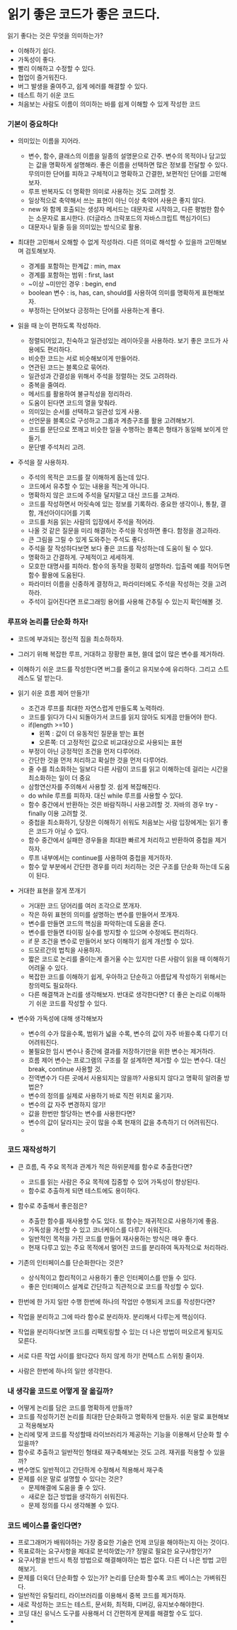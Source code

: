 # 읽기 좋은 코드가 좋은 코드다.

읽기 좋다는 것은 무엇을 의미하는가? 
- 이해하기 쉽다.
- 가독성이 좋다.
- 빨리 이해하고 수정할 수 있다.
- 협업이 즐거워진다.
- 버그 발생을 줄여주고, 쉽게 에러를 해결할 수 있다.
- 테스트 하기 쉬운 코드
- 처음보는 사람도 이름이 의미하는 바를 쉽게 이해할 수 있게 작성한 코드 

### 기본이 중요하다!
- 의미있는 이름을 지어라.
	- 변수, 함수, 클래스의 이름을 일종의 설명문으로 간주. 변수의 목적이나 담고있는 값을 명확하게 설명해라. 좋은 이름을 선택하면 많은 정보를 전달할 수 있다. 무의미한 단어를 피하고 구체적이고 명확하고 간결한, 보편적인 단어를 고민해보자.
	- 루프 반복자도 더 명확한 의미로 사용하는 것도 고려할 것.
	- 일상적으로 축약해서 쓰는 표현이 아닌 이상 축약어 사용은 좋지 않다.
	- new 와 함께 호출되는 생성자 메서드는 대문자로 시작하고, 다른 평범한 함수는 소문자로 표시한다. (더글라스 크락포드의 자바스크립트 핵심가이드)
	- 대문자나 밑줄 등을 의미있는 방식으로 활용. 

- 최대한 고민해서 오해할 수 없게 작성하라. 다른 의미로 해석할 수 있을까 고민해보며 검토해보자. 
	- 경계를 포함하는 한계값 : min, max
	- 경계를 포함하는 범위 : first, last
	- ~이상 ~미만인 경우 : begin, end 
	-  boolean 변수 : is, has, can, should를 사용하여 의미를 명확하게 표현해보자.
	- 부정하는 단어보다 긍정하는 단어를 사용하는게 좋다.  

- 읽을 때 눈이 편하도록 작성하라. 
	- 정렬되어있고, 친숙하고 일관성있는 레이아웃을 사용하라. 보기 좋은 코드가 사용에도 편리하다.
	- 비슷한 코드는 서로 비슷해보이게 만들어라. 
	- 연관된 코드는 블록으로 묶어라.
	- 일관성과 간결성을 위해서 주석을 정렬하는 것도 고려하라.
	- 중복을 줄여라. 
	- 메서드를 활용하여 불규칙성을 정리하라.
	- 도움이 된다면 코드의 열을 맞춰라. 
	- 의미있는 순서를 선택하고 일관성 있게 사용. 
	- 선언문을 블록으로 구성하고 그룹과 계층구조를 활용 고려해보기. 
	- 코드를 문단으로 쪼깨고 비슷한 일을 수행하는 블록은 형태가 동일해 보이게 만들기. 
	- 문단별 주석처리 고려. 
- 주석을 잘 사용하자.
	- 주석의 목적은 코드를 잘 이해하게 돕는데 있다.  
	- 코드에서 유추할 수 있는 내용을 적는게 아니다. 
	- 명확하지 않은 코드에 주석을 달지말고 대신 코드를 고쳐라. 
	- 코드를 작성하면서 머릿속에 있는 정보를 기록하라. 중요한 생각이나, 통찰, 결함, 개선아이디어를 기록
	- 코드를 처음 읽는 사람의 입장에서 주석을 적어라. 
	- 나올 것 같은 질문을 미리 해결하는 주석을 작성하면 좋다. 함정을 경고하라.
	- 큰 그림을 그릴 수 있게 도와주는 주석도 좋다.  
	- 주석을 잘 작성하다보면 보다 좋은 코드를 작성하는데 도움이 될 수 있다.
	- 명확하고 간결하게. 구체적이고 세세하게.
	- 모호한 대명사를 피하라. 함수의 동작을 정확히 설명하라. 입출력 예를 적어두면 함수 활용에 도움된다.
	- 파라미터 이름을 신중하게 결정하고, 파라미터에도 주석을 작성하는 것을 고려하라.
	- 주석이 길어진다면 프로그래밍 용어를 사용해 간추릴 수 있는지 확인해볼 것. 

### 루프와 논리를 단순화 하자! 

- 코드에 부과되는 정신적 짐을 최소하하자. 
- 그러기 위해 복잡한 루프, 거대하고 장황한 표현, 쓸데 없이 많은 변수를 제거하라. 
- 이해하기 쉬운 코드를 작성한다면 버그를 줄이고 유지보수에 유리하다. 그리고 스트레스도 덜 받는다. 

- 읽기 쉬운 흐름 제어 만들기! 

	- 조건과 루프를 최대한 자연스럽게 만들도록 노력하라. 
	- 코드를 읽다가 다시 되돌아가서 코드를 읽지 않아도 되게끔 만들어야 한다.
	- if(length >=10 )
		- 왼쪽 : 값이 더 유동적인 질문을 받는 표현 
		- 오른쪽: 더 고정적인 값으로 비교대상으로 사용되는 표현
	- 부정이 아닌 긍정적인 조건을 먼저 다루어라. 
	- 간단한 것을 먼저 처리하고 확실한 것을 먼저 다루어라.
	- 줄 수를 최소화하는 일보다 다른 사람이 코드를 읽고 이해하는데 걸리는 시간을 최소화하는 일이 더 중요
	- 삼항연산자를 주의해서 사용할 것. 쉽게 복잡해진다. 
	- do while 루프를 피하자. 대신 while 루프를 사용할 수 있다.
	- 함수 중간에서 반환하는 것은 바람직하니 사용고려할 것. 자바의 경우 try - finally 이용 고려할 것. 
	- 중첩을 최소화하기, 당장은 이해하기 쉬워도 처음보는 사람 입장에게는 읽기 좋은 코드가 아닐 수 있다. 
	- 함수 중간에서 실패한 경우들을 최대한 빠르게 처리하고 반환하여 중첩을 제거하자. 
	- 루프 내부에서는 continue를 사용하여 중첩을 제거하자. 
	- 함수 앞 부분에서 간단한 경우를 미리 처리하는 것은 구조를 단순화 하는데 도움이 된다.

- 거대한 표현을 잘게 쪼개기 
	- 거대한 코드 덩어리를 여러 조각으로 쪼개자. 
	- 작은 하위 표현의 의미를 설명하는 변수를 만들어서 쪼개자. 
	- 변수를 만들면 코드의 핵심을 파악하는데 도움을 준다. 
	- 변수를 만들면 타이핑 실수를 방지할 수 있으며 수정에도 편리하다.
	- if 문 조건을 변수로 만들어서 보다 이해하기 쉽게 개선할 수 있다.
	-  드모르간의 법칙을 사용하자. 
	- 짧은 코드로 논리를 줄이는게 즐거울 수는 있지만 다른 사람이 읽을 때 이해하기 어려울 수 있다.
	- 복잡한 코드를 이해하기 쉽게, 우아하고 단순하고 아름답게 작성하기 위해서는 창의력도 필요하다. 
	- 다른 해결책과 논리를 생각해보자. 반대로 생각한다면? 더 좋은 논리로 이해하기 쉬운 코드를 작성할 수 있다.
- 변수와 가독성에 대해 생각해보자
	- 변수의 수가 많을수록, 범위가 넓을 수록, 변수의 값이 자주 바뀔수록 다루기 더 어려워진다. 
	- 불필요한 임시 변수나 중간에 결과를 저장하기만을 위한 변수는 제거하라. 
	- 흐름 제어 변수는 프로그램의 구조를 잘 설계하면 제거할 수 있는 변수다. 대신 break, continue 사용할 것.
	-  전역변수가 다른 곳에서 사용되지는 않을까? 사용되지 않다고 명확히 알려줄 방법은? 
	-  변수의 정의를 실제로 사용하기 바로 직전 위치로 옮기자.
	- 변수의 값 자주 변경하지 않기!
	- 값을 한번만 할당하는 변수를 사용한다면? 
	- 변수의 값이 달라지는 곳이 많을 수록 현재의 값을 추측하기 더 어려워진다.
	- 
### 코드 재작성하기

- 큰 흐름, 즉 주요 목적과 관계가 적은 하위문제를 함수로 추출한다면? 
	- 코드를 읽는 사람은 주요 목적에 집중할 수 있어 가독성이 향상된다. 
	- 함수로 추출하게 되면 테스트에도 용이하다.

- 함수로 추출해서 좋은점은? 
	- 추출한 함수를 재사용할 수도 있다. 또 함수는 재귀적으로 사용하기에 좋음.
	- 가독성을 개선할 수 있고 코너케이스를 다루기 쉬워진다. 
	- 일반적인 목적을 가진 코드를 만들어 재사용하는 방식은 매우 좋다.
	- 현재 다루고 있는 주요 목적에서 멀어진 코드를 분리하여 독자적으로 처리하라.

- 기존의 인터페이스를 단순화한다는 것은? 
	- 상식적이고 합리적이고 사용하기 좋은 인터페이스를 만들 수 있다.
	- 좋은 인터페이스 설계로 간단하고 직관적으로 코드를 작성할 수 있다. 

- 한번에 한 가지 일만 수행 한번에 하나의 작업만 수행되게 코드를 작성한다면? 	
- 작업을 분리하고 그에 따라 함수로 분리하자. 분리해서 다루는게 핵심이다.
- 작업을 분리하다보면 코드를 리팩토링할 수 있는 더 나은 방법이 떠오르게 될지도 모른다. 
- 서로 다른 작업 사이를 왔다갔다 하지 않게 하기! 컨텍스트 스위칭 줄이자.
- 사람은 한번에 하나의 일만 생각한다.

### 내 생각을 코드로 어떻게 잘 옮길까?
- 어떻게 논리를 담은 코드를 명확하게 만들까?
- 코드를 작성하기전 논리를 최대한 단순화하고 명확하게 만들자. 쉬운 말로 표현해보고 적용해보자
- 논리에 맞게 코드를 작성할때 라이브러리가 제공하는 기능을 이용해서 단순화 할 수 있을까?
-  함수로 추출하고 일반적인 형태로 재구축해보는 것도 고려. 재귀를 적용할 수 있을까? 
-  변수명도 일반적이고 간단하게 수정해서 적용해서 재구축
- 문제를 쉬운 말로 설명할 수 있다는 것은? 
	- 문제해결에 도움을 줄 수 있다. 
	- 새로운 접근 방법을 생각하기 쉬워진다.
	- 문제 정의를 다시 생각해볼 수 있다.

### 코드 베이스를 줄인다면?
- 프로그래머가 배워야하는 가장 중요한 기술은 언제 코딩을 해야하는지 아는 것이다. 
- 목표로하는 요구사항을 제대로 분석하였는가? 정말로 필요한 요구사항인가? 
- 요구사항을 반드시 특정 방법으로 해결해야하는 법은 없다. 다른 더 나은 방법 고민해보기.
- 문제를 더욱더 단순화할 수 있는가? 논리를 단순화 할수록 코드 베이스는 가벼워진다.
- 일반적인 유틸리티, 라이브러리를 이용해서 중복 코드를 제거하자.
- 새로 작성하는 코드는 테스트, 문서화, 최적화, 디버깅, 유지보수해야한다. 
- 코딩 대신 유닉스 도구를 사용해서 더 간편하게 문제를 해결할 수도 있다. 
- 